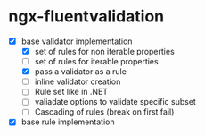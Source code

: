 # ngx-fluentvalidation

- [x] base validator implementation
  - [x] set of rules for non iterable properties
  - [ ] set of rules for iterable properties
  - [x] pass a validator as a rule
  - [ ] inline validator creation
  - [ ] Rule set like in .NET
  - [ ] valiadate options to validate specific subset
  - [ ] Cascading of rules (break on first fail)
- [x] base rule implementation
